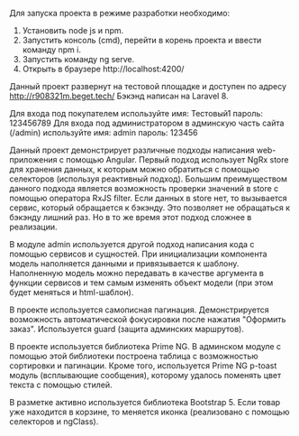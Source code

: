Для запуска проекта в режиме разработки необходимо:
1. Установить node js и npm.
2. Запустить консоль (cmd), перейти в корень проекта и ввести команду npm i.
3. Запустить команду ng serve.
4. Открыть в браузере http://localhost:4200/

Данный проект развернут на тестовой площадке и доступен по адресу http://r908321m.beget.tech/
Бэкэнд написан на Laravel 8.

Для входа под покупателем используйте имя: Тестовый1 пароль: 123456789
Для входа под администратором в админскую часть сайта (/admin) используйте имя: admin пароль: 123456

Данный проект демонстрирует различные подходы написания web-приложения с помощью Angular.
Первый подход использует NgRx store для хранения данных, к которым можно обратиться с помощью селекторов (используя реактивный подход). Большим преимуществом данного подхода
является возможность проверки значений в store с помощью оператора RxJS filter. Если данных в store нет, то вызывается сервис, который обращается к бэкэнду.
Это позволяет не обращаться к бэкэнду лишний раз. Но в то же время этот подход сложнее в реализации.

В модуле admin используется другой подход написания кода с помощью сервисов и сущностей. При инициализации компонента модель наполняется данными и привязывается к шаблону. 
Наполненную модель можно передавать в качестве аргумента в функции сервисов и тем самым изменять объект модели (при этом будет меняться и html-шаблон).

В проекте используется самописная пагинация. Демонстрируется возможность автоматической фокусировки после нажатия "Оформить заказ". 
Используется guard (защита админских маршрутов).

В проекте используется библиотека Prime NG. В админском модуле с помощью этой библиотеки построена таблица с возможностью сортировки 
и пагинации. Кроме того, используется Prime NG p-toast модуль (всплывающие сообщения), которому удалось поменять цвет текста с помощью стилей.

В разметке активно используется библиотека Bootstrap 5. Если товар уже находится в корзине, то меняется иконка (реализовано с помощью селекторов и ngClass).
